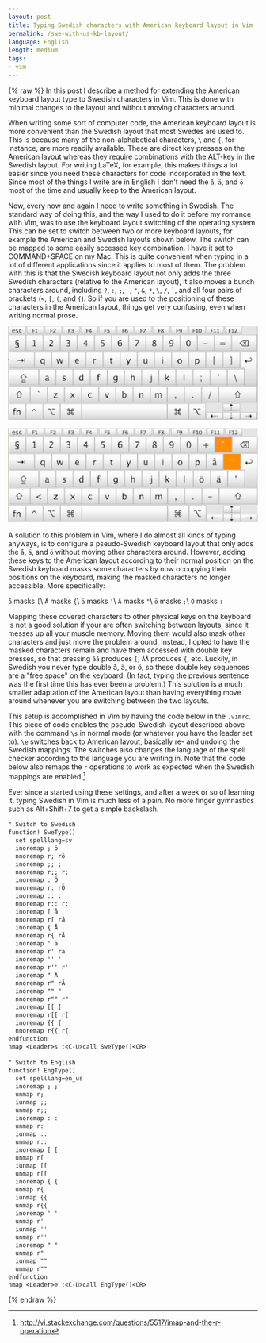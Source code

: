 ```yaml
---
layout: post
title: Typing Swedish characters with American keyboard layout in Vim 
permalink: /swe-with-us-kb-layout/
language: English
length: medium
tags: 
- vim
---
```


{% raw %}
In this post I describe a method for extending the American keyboard layout type to Swedish characters in Vim. This is done with minimal changes to the layout and without moving characters around. 

When writing some sort of computer code, the American keyboard layout is more convenient than the Swedish layout that most Swedes are used to. This is because many of the non-alphabetical characters, `\` and `{`, for instance, are more readily available. These are direct key presses on the American layout whereas they require combinations with the ALT-key in the Swedish layout. For writing LaTeX, for example, this makes things a lot easier since you need these characters for code incorporated in the text. Since most of the things I write are in English I don't need the `å`, `ä`, and `ö` most of the time and usually keep to the American layout.

Now, every now and again I need to write something in Swedish. The standard way of doing this, and the way I used to do it before my romance with Vim, was to use the keyboard layout switching of the operating system. This can be set to switch between two or more keyboard layouts, for example the American and Swedish layouts shown below. The switch can be mapped to some easily accessed key combination. I have it set to COMMAND+SPACE on my Mac. This is quite convenient when typing in a lot of different applications since it applies to most of them. The problem with this is that the Swedish keyboard layout not only adds the three Swedish characters (relative to the American layout), it also moves a bunch characters around, including `?`,  `:`, `;`, `-`, `"`, `&`, `*`, `\`, `/`, `` ` ``, and all four pairs of brackets (`<`, `[`, `(`, and `{`). So if you are used to the positioning of these characters in the American layout, things get very confusing, even when writing normal prose.

![American keyboard layout](/images/kblayoutusa.png)

![Swedish keyboard layout](/images/kblayoutswe.png)

A solution to this problem in Vim, where I do almost all kinds of typing anyways, is to configure a pseudo-Swedish keyboard layout that only adds the `å`, `ä`, and `ö` without moving other characters around. However, adding these keys to the American layout according to their normal position on the Swedish keyboard masks some characters by now occupying their positions on the keyboard, making the masked characters no longer accessible. More specifically:

`å` masks `[`\\
`Å` masks `{`\\
`ä` masks `'`\\
`Ä` masks `"`\\
`ö` masks `;`\\
`Ö` masks `:`

Mapping these covered characters to other physical keys on the keyboard is not a good solution if your are often switching between layouts, since it messes up all your muscle memory. Moving them would also mask other characters and just move the problem around. Instead, I opted to have the masked characters remain and have them accessed with double key presses, so that pressing `åå` produces `[`, `ÅÅ` produces `{`, etc. Luckily, in Swedish you never type double å, ä, or ö, so these double key sequences are a "free space" on the keyboard. (In fact, typing the previous sentence was the first time this has ever been a problem.) This solution is a much smaller adaptation of the American layout than having everything move around whenever you are switching between the two layouts.

This setup is accomplished in Vim by having the code below in the `.vimrc`. This piece of code enables the pseudo-Swedish layout described above with the command `\s` in normal mode (or whatever you have the leader set to). `\e` switches back to American layout, basically re- and undoing the Swedish mappings. The switches also changes the language of the spell checker according to the language you are writing in. Note that the code below also remaps the `r` operations to work as expected when the Swedish mappings are enabled.[^1]

Ever since a started using these settings, and after a week or so of learning it, typing Swedish in Vim is much less of a pain. No more finger gymnastics such as Alt+Shift+7 to get a simple backslash.

[^1]: <http://vi.stackexchange.com/questions/5517/imap-and-the-r-operation>

``` vim
" Switch to Swedish
function! SweType()
  set spelllang=sv
  inoremap ; ö
  nnoremap r; rö
  inoremap ;; ;
  nnoremap r;; r;
  inoremap : Ö
  nnoremap r: rÖ
  inoremap :: :
  nnoremap r:: r:
  inoremap [ å
  nnoremap r[ rå
  inoremap { Å
  nnoremap r{ rÅ
  inoremap ' ä
  nnoremap r' rä
  inoremap '' '
  nnoremap r'' r'
  inoremap " Ä
  nnoremap r" rÄ
  inoremap "" "
  nnoremap r"" r"
  inoremap [[ [
  nnoremap r[[ r[
  inoremap {{ {
  nnoremap r{{ r{
endfunction
nmap <Leader>s :<C-U>call SweType()<CR>

" Switch to English
function! EngType()
  set spelllang=en_us
  inoremap ; ;
  unmap r;
  iunmap ;;
  unmap r;;
  inoremap : :
  unmap r:
  iunmap ::
  unmap r::
  inoremap [ [
  unmap r[
  iunmap [[
  unmap r[[
  inoremap { {
  unmap r{
  iunmap {{
  unmap r{{
  inoremap ' '
  unmap r'
  iunmap ''
  unmap r''
  inoremap " "
  unmap r"
  iunmap ""
  unmap r""
endfunction
nmap <Leader>e :<C-U>call EngType()<CR>
```
{% endraw %}
